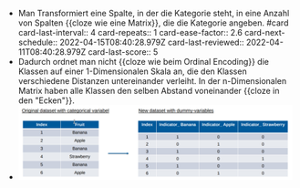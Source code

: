 - Man Transformiert eine Spalte, in der die Kategorie steht, in eine Anzahl von Spalten {{cloze wie eine Matrix}}, die die Kategorie angeben. #card
  card-last-interval:: 4
  card-repeats:: 1
  card-ease-factor:: 2.6
  card-next-schedule:: 2022-04-15T08:40:28.979Z
  card-last-reviewed:: 2022-04-11T08:40:28.979Z
  card-last-score:: 5
- Dadurch ordnet man nicht {{cloze wie beim Ordinal Encoding}} die Klassen auf einer 1-Dimensionalen Skala an, die den Klassen verschiedene Distanzen untereinander verleiht. In der n-Dimensionalen Matrix haben alle Klassen den selben Abstand voneinander {{cloze in den "Ecken"}}.
- ![image.png](../assets/image_1649141189302_0.png)